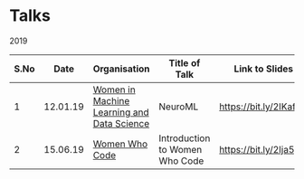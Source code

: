 # Talks

2019

| S.No | Date | Organisation | Title of Talk | Link to Slides |
|------|------|--------------|---------------|----------------|
| 1    | 12.01.19 | [Women in Machine Learning and Data Science](https://www.facebook.com/delhiwimlds) | NeuroML | https://bit.ly/2IKafVB |
| 2    | 15.06.19 | [Women Who Code](https://www.facebook.com/womenwhocodedelhi) | Introduction to Women Who Code | https://bit.ly/2Ija5pk |
 
